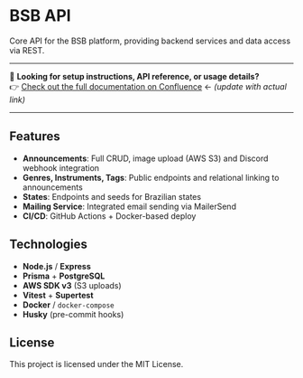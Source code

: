 # BSB API

Core API for the BSB platform, providing backend services and data access via REST.

---

📘 **Looking for setup instructions, API reference, or usage details?**  
👉 [Check out the full documentation on Confluence](https://muitoalemdomicrofone.atlassian.net/wiki/spaces/MADM/pages/13238276/BSB+API+Documentation) ← _(update with actual link)_

---

## Features

- **Announcements**: Full CRUD, image upload (AWS S3) and Discord webhook integration
- **Genres, Instruments, Tags**: Public endpoints and relational linking to announcements
- **States**: Endpoints and seeds for Brazilian states
- **Mailing Service**: Integrated email sending via MailerSend
- **CI/CD**: GitHub Actions + Docker-based deploy

## Technologies

- **Node.js** / **Express**
- **Prisma** + **PostgreSQL**
- **AWS SDK v3** (S3 uploads)
- **Vitest** + **Supertest**
- **Docker** / `docker-compose`
- **Husky** (pre-commit hooks)

## License

This project is licensed under the MIT License.
